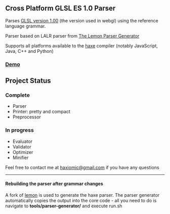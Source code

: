 Cross Platform GLSL ES 1.0 Parser
------

Parses [GLSL version 1.00](https://www.khronos.org/files/opengles_shading_language.pdf) (the version used in webgl) using the reference language grammar.

Parser based on LALR parser from [The Lemon Parser Generator](http://www.hwaci.com/sw/lemon/)

Supports all platforms available to the [haxe](haxe.org) compiler (notably JavaScript, Java, C++ and Python)

### [Demo](http://haxiomic.github.io/haxe-glsl-parser/)

## Project Status
### Complete
- Parser
- Printer: pretty and compact
- Preprocessor

### In progress
- Evaluator
- Validator
- Optimizer
- Minifier

Feel free to contact me at haxiomic@gmail.com if you have any questions


------
#### Rebuilding the parser after grammar changes
A fork of [lemon](http://www.hwaci.com/sw/lemon/) is used to generate the haxe parser. The parser generator automatically copies the output into the core code - all you need to do is navigate to **tools/parser-generator/** and execute run.sh
